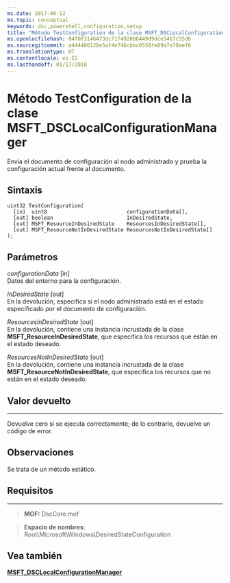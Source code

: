 ```yaml
---
ms.date: 2017-06-12
ms.topic: conceptual
keywords: dsc,powershell,configuration,setup
title: "Método TestConfiguration de la clase MSFT_DSCLocalConfigurationManager"
ms.openlocfilehash: 04f0f3146473dc71f492086449d9dce5467c55db
ms.sourcegitcommit: a444406120e5af4e746cbbc0558fe89a7e78aef6
ms.translationtype: HT
ms.contentlocale: es-ES
ms.lasthandoff: 01/17/2018
---
```

# <a name="testconfiguration-method-of-the-msftdsclocalconfigurationmanager-class"></a>Método TestConfiguration de la clase MSFT_DSCLocalConfigurationManager

Envía el documento de configuración al nodo administrado y prueba la configuración actual frente al documento.

<a name="syntax"></a>Sintaxis
------

```mof
uint32 TestConfiguration(
  [in]  uint8                          configurationData[],
  [out] boolean                        InDesiredState,
  [out] MSFT_ResourceInDesiredState    ResourcesInDesiredState[],
  [out] MSFT_ResourceNotInDesiredState ResourcesNotInDesiredState[]
);
```

<a name="parameters"></a>Parámetros
----------

*configurationData* \[in\]  
Datos del entorno para la configuración.

*InDesiredState* \[out\]  
En la devolución, especifica si el nodo administrado está en el estado especificado por el documento de configuración.

*ResourcesInDesiredState* \[out\]  
En la devolución, contiene una instancia incrustada de la clase **MSFT_ResourceInDesiredState**, que especifica los recursos que están en el estado deseado.

*ResourcesNotInDesiredState* \[out\]  
En la devolución, contiene una instancia incrustada de la clase **MSFT_ResourceNotInDesiredState**, que especifica los recursos que no están en el estado deseado.

## <a name="return-value"></a>Valor devuelto
------------

Devuelve cero si se ejecuta correctamente; de lo contrario, devuelve un código de error.

## <a name="remarks"></a>Observaciones

Se trata de un método estático.

## <a name="requirements"></a>Requisitos
------------
>**MOF:** DscCore.mof

>**Espacio de nombres**: Root\Microsoft\Windows\DesiredStateConfiguration


## <a name="see-also"></a>Vea también


[**MSFT_DSCLocalConfigurationManager**](msft-dsclocalconfigurationmanager.md)


 

 




